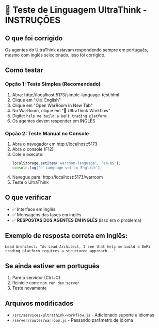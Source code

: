 # 🧪 Teste de Linguagem UltraThink - INSTRUÇÕES

## O que foi corrigido

Os agentes do UltraThink estavam respondendo sempre em português, mesmo com inglês selecionado. Isso foi corrigido.

## Como testar

### Opção 1: Teste Simples (Recomendado)

1. Abra: http://localhost:5173/simple-language-test.html
2. Clique em "🇺🇸 English"
3. Clique em "Open WarRoom in New Tab"
4. No WarRoom, clique em "🚀 UltraThink Workflow"
5. Digite: `help me build a DeFi trading platform`
6. Os agentes devem responder em INGLÊS

### Opção 2: Teste Manual no Console

1. Abra o navegador em http://localhost:5173
2. Abra o console (F12)
3. Cole e execute:
   ```javascript
   localStorage.setItem('warroom-language', 'en-US');
   console.log('✅ Language set to English');
   ```
4. Navegue para: http://localhost:5173/warroom
5. Teste o UltraThink

## O que verificar

- ✅ Interface em inglês
- ✅ Mensagens das fases em inglês
- ✅ **RESPOSTAS DOS AGENTES EM INGLÊS** (isso era o problema)

## Exemplo de resposta correta em inglês:

```
Lead Architect: "As Lead Architect, I see that help me build a DeFi trading platform requires a structured approach..."
```

## Se ainda estiver em português

1. Pare o servidor (Ctrl+C)
2. Reinicie com: `npm run dev:server`
3. Teste novamente

## Arquivos modificados

- `/src/services/ultrathink-workflow.js` - Adicionado suporte a idiomas
- `/server/routes/warroom.js` - Passando parâmetro de idioma
